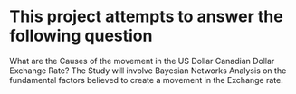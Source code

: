 # This project attempts to answer the following question 
What are the Causes of the movement in the US Dollar Canadian Dollar Exchange Rate? 
The Study will involve Bayesian Networks Analysis on the fundamental factors believed to create a movement in the Exchange rate.
